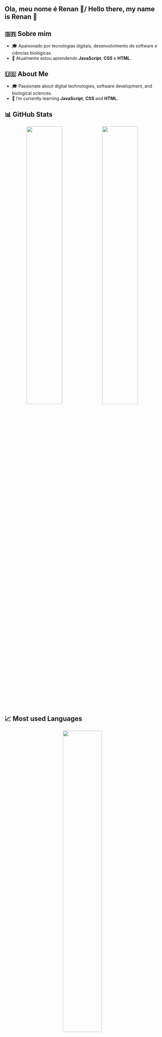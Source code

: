 ## Ola, meu nome é Renan 👋/ Hello there, my name is Renan 👋

<!--
**RenBio/RenBio** is a ✨ _special_ ✨ repository because its `README.md` (this file) appears on your GitHub profile.

Here are some ideas to get you started:

## 🇧🇷 Sobre mim
- 🎓 Apaixonado por tecnologias digitais, desenvolvimento de software e ciências biológicas.  
- 🌱 Atualmente estou aprendendo **JavaScript** e **HTML**.

## 🇺🇸 About Me
- 🎓 Passionate about digital technologies, software development, and biological sciences.  
- 🌱 I’m currently learning **JavaScript** and **HTML**.
-->

## 🇧🇷 Sobre mim
- 🎓 Apaixonado por tecnologias digitais, desenvolvimento de software e ciências biológicas.  
- 🌱 Atualmente estou aprendendo **JavaScript**, **CSS** e **HTML**.

## 🇺🇸 About Me
- 🎓 Passionate about digital technologies, software development, and biological sciences.  
- 🌱 I’m currently learning **JavaScript**, **CSS** and **HTML**.

## 📊 GitHub Stats

<p align="center">
  <img width="48%" src="https://github-readme-stats.vercel.app/api?username=RenBio&show_icons=true&theme=tokyonight" />
  <img width="48%" src="https://github-profile-summary-cards.vercel.app/api/cards/productive-time?username=RenBio&theme=tokyonight" />
</p>


## 📈 Most used Languages

<p align="center">
  <img width="50%" src="https://github-readme-stats.vercel.app/api/top-langs/?username=RenBio&layout=compact&theme=tokyonight" />
</p>



